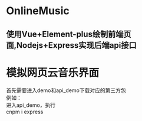 # OnlineMusic
## 使用Vue+Element-plus绘制前端页面,Nodejs+Express实现后端api接口
# 模拟网页云音乐界面
首先需要进入demo和api_demo下载对应的第三方包<br>
例如：<br>
进入api_demo，执行<br>
cnpm i express
